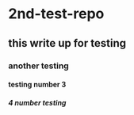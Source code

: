 # 2nd-test-repo
## this write up for testing
### another testing
#### testing number 3
##### 4 number testing